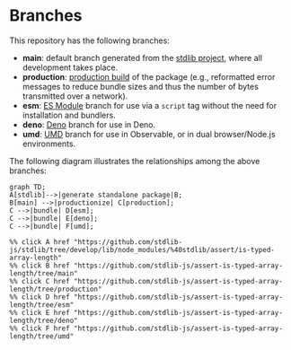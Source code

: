 <!--

@license Apache-2.0

Copyright (c) 2022 The Stdlib Authors.

Licensed under the Apache License, Version 2.0 (the "License");
you may not use this file except in compliance with the License.
You may obtain a copy of the License at

    http://www.apache.org/licenses/LICENSE-2.0

Unless required by applicable law or agreed to in writing, software
distributed under the License is distributed on an "AS IS" BASIS,
WITHOUT WARRANTIES OR CONDITIONS OF ANY KIND, either express or implied.
See the License for the specific language governing permissions and
limitations under the License.

-->

# Branches

This repository has the following branches:

-   **main**: default branch generated from the [stdlib project][stdlib-url], where all development takes place.
-   **production**: [production build][production-url] of the package (e.g., reformatted error messages to reduce bundle sizes and thus the number of bytes transmitted over a network).
-   **esm**: [ES Module][esm-url] branch for use via a `script` tag without the need for installation and bundlers.
-   **deno**: [Deno][deno-url] branch for use in Deno.
-   **umd**: [UMD][umd-url] branch for use in Observable, or in dual browser/Node.js environments.

The following diagram illustrates the relationships among the above branches:

```mermaid
graph TD;
A[stdlib]-->|generate standalone package|B;
B[main] -->|productionize| C[production];
C -->|bundle| D[esm];
C -->|bundle| E[deno];
C -->|bundle| F[umd];

%% click A href "https://github.com/stdlib-js/stdlib/tree/develop/lib/node_modules/%40stdlib/assert/is-typed-array-length"
%% click B href "https://github.com/stdlib-js/assert-is-typed-array-length/tree/main"
%% click C href "https://github.com/stdlib-js/assert-is-typed-array-length/tree/production"
%% click D href "https://github.com/stdlib-js/assert-is-typed-array-length/tree/esm"
%% click E href "https://github.com/stdlib-js/assert-is-typed-array-length/tree/deno"
%% click F href "https://github.com/stdlib-js/assert-is-typed-array-length/tree/umd"
```

[stdlib-url]: https://github.com/stdlib-js/stdlib/tree/develop/lib/node_modules/%40stdlib/assert/is-typed-array-length
[production-url]: https://github.com/stdlib-js/assert-is-typed-array-length/tree/production
[deno-url]: https://github.com/stdlib-js/assert-is-typed-array-length/tree/deno
[umd-url]: https://github.com/stdlib-js/assert-is-typed-array-length/tree/umd
[esm-url]: https://github.com/stdlib-js/assert-is-typed-array-length/tree/esm